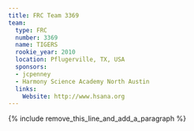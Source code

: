 ```yaml
---
title: FRC Team 3369
team:
  type: FRC
  number: 3369
  name: TIGERS
  rookie_year: 2010
  location: Pflugerville, TX, USA
  sponsors:
  - jcpenney
  - Harmony Science Academy North Austin
  links:
    Website: http://www.hsana.org
---
```


{% include remove_this_line_and_add_a_paragraph %}